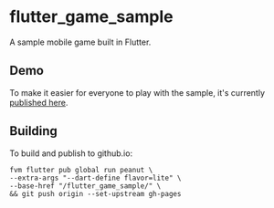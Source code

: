# flutter_game_sample

A sample mobile game built in Flutter.

## Demo

To make it easier for everyone to play with the sample, it's currently
[published here].

[published here]: https://filiph.github.io/flutter_game_sample/mobile.html.

## Building

To build and publish to github.io:

    fvm flutter pub global run peanut \
    --extra-args "--dart-define flavor=lite" \
    --base-href "/flutter_game_sample/" \
    && git push origin --set-upstream gh-pages
